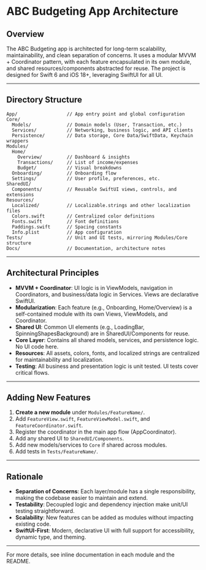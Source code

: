 # ABC Budgeting App Architecture

## Overview

The ABC Budgeting app is architected for long-term scalability, maintainability, and clean separation of concerns. It uses a modular MVVM + Coordinator pattern, with each feature encapsulated in its own module, and shared resources/components abstracted for reuse. The project is designed for Swift 6 and iOS 18+, leveraging SwiftUI for all UI.

---

## Directory Structure

```
App/                  // App entry point and global configuration
Core/
  Models/             // Domain models (User, Transaction, etc.)
  Services/           // Networking, business logic, and API clients
  Persistence/        // Data storage, Core Data/SwiftData, Keychain wrappers
Modules/
  Home/
    Overview/         // Dashboard & insights
    Transactions/     // List of income/expenses
    Budget/           // Visual breakdowns
  Onboarding/         // Onboarding flow
  Settings/           // User profile, preferences, etc.
SharedUI/
  Components/         // Reusable SwiftUI views, controls, and extensions
Resources/
  Localized/          // Localizable.strings and other localization files
  Colors.swift        // Centralized color definitions
  Fonts.swift         // Font definitions
  Paddings.swift      // Spacing constants
  Info.plist          // App configuration
Tests/                // Unit and UI tests, mirroring Modules/Core structure
Docs/                 // Documentation, architecture notes
```

---

## Architectural Principles

- **MVVM + Coordinator**: UI logic is in ViewModels, navigation in Coordinators, and business/data logic in Services. Views are declarative SwiftUI.
- **Modularization**: Each feature (e.g., Onboarding, Home/Overview) is a self-contained module with its own Views, ViewModels, and Coordinator.
- **Shared UI**: Common UI elements (e.g., LoadingBar, SpinningShapesBackground) are in SharedUI/Components for reuse.
- **Core Layer**: Contains all shared models, services, and persistence logic. No UI code here.
- **Resources**: All assets, colors, fonts, and localized strings are centralized for maintainability and localization.
- **Testing**: All business and presentation logic is unit tested. UI tests cover critical flows.

---

## Adding New Features

1. **Create a new module** under `Modules/FeatureName/`.
2. Add `FeatureView.swift`, `FeatureViewModel.swift`, and `FeatureCoordinator.swift`.
3. Register the coordinator in the main app flow (AppCoordinator).
4. Add any shared UI to `SharedUI/Components`.
5. Add new models/services to `Core` if shared across modules.
6. Add tests in `Tests/FeatureName/`.

---

## Rationale

- **Separation of Concerns**: Each layer/module has a single responsibility, making the codebase easier to maintain and extend.
- **Testability**: Decoupled logic and dependency injection make unit/UI testing straightforward.
- **Scalability**: New features can be added as modules without impacting existing code.
- **SwiftUI-First**: Modern, declarative UI with full support for accessibility, dynamic type, and theming.

---

For more details, see inline documentation in each module and the README.
